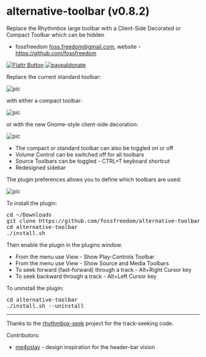 alternative-toolbar (v0.8.2)
==================

Replace the Rhythmbox large toolbar with a Client-Side Decorated or Compact Toolbar which can be hidden

 - fossfreedom <foss.freedom@gmail.com>, website - https://github.com/fossfreedom

[![Flattr Button](http://api.flattr.com/button/button-compact-static-100x17.png "Flattr This!")](http://flattr.com/thing/1811704/ "fossfreedom")  [![paypaldonate](https://www.paypalobjects.com/en_GB/i/btn/btn_donate_SM.gif)](https://www.paypal.com/cgi-bin/webscr?cmd=_s-xclick&hosted_button_id=KBV682WJ3BDGL)

Replace the current standard toolbar:

![pic](http://i.imgur.com/PBFaxuv.png)

with either a compact toolbar:

![pic](http://i.imgur.com/90krK80.png)

or with the new Gnome-style client-side decoration:

![pic](http://i.imgur.com/yFUdGxn.png)

 - The compact or standard toolbar can also be toggled on or off
 - Volume Control can be switched off for all toolbars
 - Source Toolbars can be toggled - CTRL+T keyboard shortcut
 - Redesigned sidebar

The plugin preferences allows you to define which toolbars are used:

![pic](http://i.imgur.com/ozOUtSM.png)

To install the plugin:

<pre>
cd ~/Downloads
git clone https://github.com/fossfreedom/alternative-toolbar.git
cd alternative-toolbar
./install.sh
</pre>

Then enable the plugin in the plugins window.

 - From the menu use View - Show Play-Controls Toolbar
 - From the menu use View - Show Source and Media Toolbars
 - To seek forward (fast-forward) through a track - Alt+Right Cursor key
 - To seek backward through a track - Alt+Left Cursor key
 
To uninstall the plugin:

<pre>
cd alternative-toolbar
./install.sh --uninstall
</pre>

<hr/>

Thanks to the [rhythmbox-seek](https://github.com/cgarvey/rhythmbox-seek) project for the track-seeking code.

Contributors:

 - [me4oslav](https://github.com/me4oslav) - design inspiration for the header-bar vision
